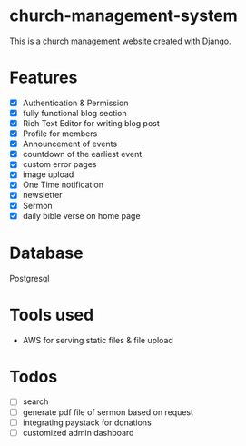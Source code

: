 # church-management-system
This is a church management website created with Django.

# Features
- [x] Authentication & Permission
- [x] fully functional blog section
- [x] Rich Text Editor for writing blog post
- [x] Profile for members
- [x] Announcement of events
- [x] countdown of the earliest event
- [x] custom error pages 
- [x] image upload
- [x] One Time notification
- [x] newsletter
- [x] Sermon
- [x] daily bible verse on home page

# Database
Postgresql

# Tools used
- AWS for serving static files & file upload

# Todos
- [ ] search
- [ ] generate pdf file of sermon based on request
- [ ] integrating paystack for donations
- [ ] customized admin dashboard
